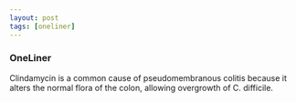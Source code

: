 ```yaml
---
layout: post
tags: [oneliner]
---
```



### OneLiner

Clindamycin is a common cause of pseudomembranous colitis because it alters the normal flora of the colon, allowing overgrowth of C. difficile.
